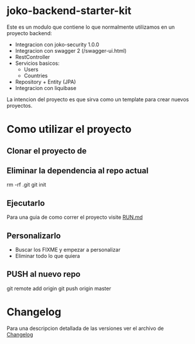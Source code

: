 # joko-backend-starter-kit
Este es un modulo que contiene lo que normalmente utilizamos en un proyecto 
backend:
* Integracion con joko-security 1.0.0
* Integracion con swagger 2 (/swagger-ui.html)
* RestController
* Servicios basicos:
    * Users
    * Countries
* Repository + Entity (JPA)
* Integracion con liquibase

La intencion del proyecto es que sirva como un template para crear nuevos 
proyectos. 

# Como utilizar el proyecto
## Clonar el proyecto de

## Eliminar la dependencia al repo actual
rm -rf .git
git init

## Ejecutarlo
Para una guia de como correr el proyecto visite [RUN.md](RUN.md)

## Personalizarlo
* Buscar los FIXME y empezar a personalizar
* Eliminar todo lo que quiera

## PUSH al nuevo repo
git remote add origin <nuevoURL>
git push origin master


# Changelog
Para una descripcion detallada de las versiones ver el archivo de [Changelog](CHANGELOG.md)


